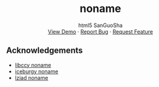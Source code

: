 <p align="center">
  <h1 align="center">noname</h1>
  <p align="center">
    html5 SanGuoSha
    <br />
    <a href="https://adeFuLoDgu.github.io/noname">View Demo</a>
    ·
    <a href="https://github.com/adeFuLoDgu/noname/issues">Report Bug</a>
    ·
    <a href="https://github.com/adeFuLoDgu/noname/issues">Request Feature</a>
  </p>
</p>

## Acknowledgements
* [libccy noname](https://github.com/libccy/noname)
* [iceburgy noname](https://github.com/iceburgy/noname)
* [lziad noname](https://github.com/lziad/noname-sgs)
